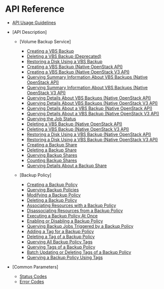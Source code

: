 # API Reference

-   [API Usage Guidelines](api-usage-guidelines.md)
-   [API Description]
    -   [Volume Backup Service]
        -   [Creating a VBS Backup](creating-a-vbs-backup.md)
        -   [Deleting a VBS Backup \(Deprecated\)](deleting-a-vbs-backup-(deprecated).md)
        -   [Restoring a Disk Using a VBS Backup](restoring-a-disk-using-a-vbs-backup.md)
        -   [Creating a VBS Backup \(Native OpenStack API\)](creating-a-vbs-backup-(native-openstack-api).md)
        -   [Creating a VBS Backup \(Native OpenStack V3 API\)](creating-a-vbs-backup-(native-openstack-v3-api).md)
        -   [Querying Summary Information About VBS Backups \(Native OpenStack API\)](querying-summary-information-about-vbs-backups-(native-openstack-api).md)
        -   [Querying Summary Information About VBS Backups \(Native OpenStack V3 API\)](querying-summary-information-about-vbs-backups-(native-openstack-v3-api).md)
        -   [Querying Details About VBS Backups \(Native OpenStack API\)](querying-details-about-vbs-backups-(native-openstack-api).md)
        -   [Querying Details About VBS Backups \(Native OpenStack V3 API\)](querying-details-about-vbs-backups-(native-openstack-v3-api).md)
        -   [Querying Details About a VBS Backup \(Native OpenStack API\)](querying-details-about-a-vbs-backup-(native-openstack-api).md)
        -   [Querying Details About a VBS Backup \(Native OpenStack V3 API\)](querying-details-about-a-vbs-backup-(native-openstack-v3-api).md)
        -   [Querying the Job Status](querying-the-job-status.md)
        -   [Deleting a VBS Backup \(Native OpenStack API\) ](deleting-a-vbs-backup-(native-openstack-api).md)
        -   [Deleting a VBS Backup \(Native OpenStack V3 API\) ](deleting-a-vbs-backup-(native-openstack-v3-api).md)
        -   [Restoring a Disk Using a VBS Backup \(Native OpenStack API\)](restoring-a-disk-using-a-vbs-backup-(native-openstack-api).md)
        -   [Restoring a Disk Using a VBS Backup \(Native OpenStack V3 API\)](restoring-a-disk-using-a-vbs-backup-(native-openstack-v3-api).md)
        -   [Creating a Backup Share](creating-a-backup-share.md)
        -   [Deleting a Backup Share](deleting-a-backup-share.md)
        -   [Querying Backup Shares](querying-backup-shares.md)
        -   [Counting Backup Shares](counting-backup-shares.md)
        -   [Querying Details About a Backup Share](querying-details-about-a-backup-share.md)

    -   [Backup Policy]
        -   [Creating a Backup Policy](creating-a-backup-policy.md)
        -   [Querying Backup Policies](querying-backup-policies.md)
        -   [Modifying a Backup Policy](modifying-a-backup-policy.md)
        -   [Deleting a Backup Policy](deleting-a-backup-policy.md)
        -   [Associating Resources with a Backup Policy](associating-resources-with-a-backup-policy.md)
        -   [Disassociating Resources from a Backup Policy](disassociating-resources-from-a-backup-policy.md)
        -   [Executing a Backup Policy At Once](executing-a-backup-policy-at-once.md)
        -   [Enabling or Disabling a Backup Policy](enabling-or-disabling-a-backup-policy.md)
        -   [Querying Backup Jobs Triggered by a Backup Policy](querying-backup-jobs-triggered-by-a-backup-policy.md)
        -   [Adding a Tag for a Backup Policy](adding-a-tag-for-a-backup-policy.md)
        -   [Deleting a Tag of a Backup Policy](deleting-a-tag-of-a-backup-policy.md)
        -   [Querying All Backup Policy Tags](querying-all-backup-policy-tags.md)
        -   [Querying Tags of a Backup Policy](querying-tags-of-a-backup-policy.md)
        -   [Batch Updating or Deleting Tags of a Backup Policy](batch-updating-or-deleting-tags-of-a-backup-policy.md)
        -   [Querying a Backup Policy Using Tags](querying-a-backup-policy-using-tags.md)


-   [Common Parameters]
    -   [Status Codes](status-codes.md)
    -   [Error Codes](error-codes.md)

